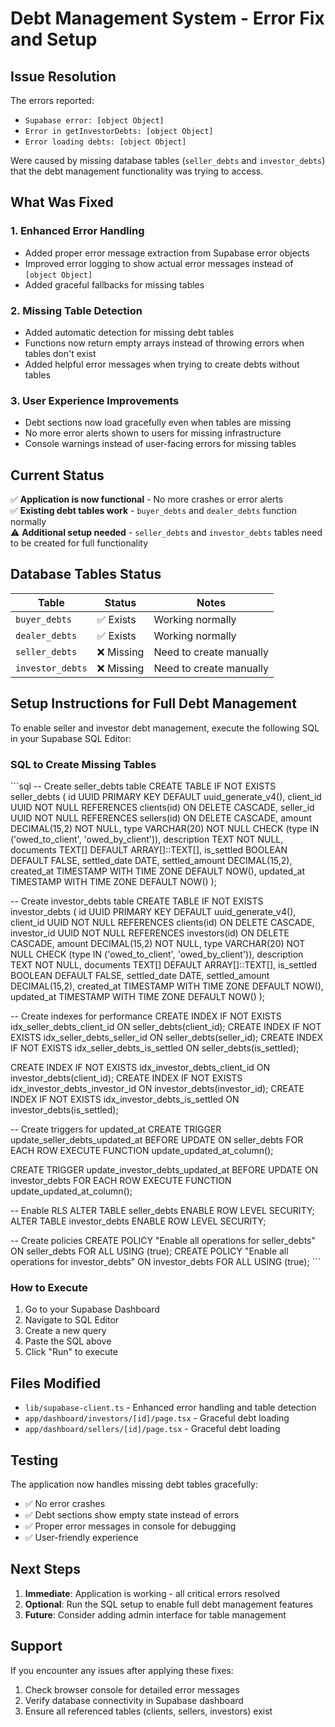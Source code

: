 # Debt Management System - Error Fix and Setup

## Issue Resolution

The errors reported:
- `Supabase error: [object Object]`
- `Error in getInvestorDebts: [object Object]`
- `Error loading debts: [object Object]`

Were caused by missing database tables (`seller_debts` and `investor_debts`) that the debt management functionality was trying to access.

## What Was Fixed

### 1. Enhanced Error Handling
- Added proper error message extraction from Supabase error objects
- Improved error logging to show actual error messages instead of `[object Object]`
- Added graceful fallbacks for missing tables

### 2. Missing Table Detection
- Added automatic detection for missing debt tables
- Functions now return empty arrays instead of throwing errors when tables don't exist
- Added helpful error messages when trying to create debts without tables

### 3. User Experience Improvements
- Debt sections now load gracefully even when tables are missing
- No more error alerts shown to users for missing infrastructure
- Console warnings instead of user-facing errors for missing tables

## Current Status

✅ **Application is now functional** - No more crashes or error alerts  
✅ **Existing debt tables work** - `buyer_debts` and `dealer_debts` function normally  
⚠️ **Additional setup needed** - `seller_debts` and `investor_debts` tables need to be created for full functionality

## Database Tables Status

| Table | Status | Notes |
|-------|--------|-------|
| `buyer_debts` | ✅ Exists | Working normally |
| `dealer_debts` | ✅ Exists | Working normally |
| `seller_debts` | ❌ Missing | Need to create manually |
| `investor_debts` | ❌ Missing | Need to create manually |

## Setup Instructions for Full Debt Management

To enable seller and investor debt management, execute the following SQL in your Supabase SQL Editor:

### SQL to Create Missing Tables

\`\`\`sql
-- Create seller_debts table
CREATE TABLE IF NOT EXISTS seller_debts (
    id UUID PRIMARY KEY DEFAULT uuid_generate_v4(),
    client_id UUID NOT NULL REFERENCES clients(id) ON DELETE CASCADE,
    seller_id UUID NOT NULL REFERENCES sellers(id) ON DELETE CASCADE,
    amount DECIMAL(15,2) NOT NULL,
    type VARCHAR(20) NOT NULL CHECK (type IN ('owed_to_client', 'owed_by_client')),
    description TEXT NOT NULL,
    documents TEXT[] DEFAULT ARRAY[]::TEXT[],
    is_settled BOOLEAN DEFAULT FALSE,
    settled_date DATE,
    settled_amount DECIMAL(15,2),
    created_at TIMESTAMP WITH TIME ZONE DEFAULT NOW(),
    updated_at TIMESTAMP WITH TIME ZONE DEFAULT NOW()
);

-- Create investor_debts table
CREATE TABLE IF NOT EXISTS investor_debts (
    id UUID PRIMARY KEY DEFAULT uuid_generate_v4(),
    client_id UUID NOT NULL REFERENCES clients(id) ON DELETE CASCADE,
    investor_id UUID NOT NULL REFERENCES investors(id) ON DELETE CASCADE,
    amount DECIMAL(15,2) NOT NULL,
    type VARCHAR(20) NOT NULL CHECK (type IN ('owed_to_client', 'owed_by_client')),
    description TEXT NOT NULL,
    documents TEXT[] DEFAULT ARRAY[]::TEXT[],
    is_settled BOOLEAN DEFAULT FALSE,
    settled_date DATE,
    settled_amount DECIMAL(15,2),
    created_at TIMESTAMP WITH TIME ZONE DEFAULT NOW(),
    updated_at TIMESTAMP WITH TIME ZONE DEFAULT NOW()
);

-- Create indexes for performance
CREATE INDEX IF NOT EXISTS idx_seller_debts_client_id ON seller_debts(client_id);
CREATE INDEX IF NOT EXISTS idx_seller_debts_seller_id ON seller_debts(seller_id);
CREATE INDEX IF NOT EXISTS idx_seller_debts_is_settled ON seller_debts(is_settled);

CREATE INDEX IF NOT EXISTS idx_investor_debts_client_id ON investor_debts(client_id);
CREATE INDEX IF NOT EXISTS idx_investor_debts_investor_id ON investor_debts(investor_id);
CREATE INDEX IF NOT EXISTS idx_investor_debts_is_settled ON investor_debts(is_settled);

-- Create triggers for updated_at
CREATE TRIGGER update_seller_debts_updated_at 
    BEFORE UPDATE ON seller_debts 
    FOR EACH ROW 
    EXECUTE FUNCTION update_updated_at_column();

CREATE TRIGGER update_investor_debts_updated_at 
    BEFORE UPDATE ON investor_debts 
    FOR EACH ROW 
    EXECUTE FUNCTION update_updated_at_column();

-- Enable RLS
ALTER TABLE seller_debts ENABLE ROW LEVEL SECURITY;
ALTER TABLE investor_debts ENABLE ROW LEVEL SECURITY;

-- Create policies
CREATE POLICY "Enable all operations for seller_debts" ON seller_debts FOR ALL USING (true);
CREATE POLICY "Enable all operations for investor_debts" ON investor_debts FOR ALL USING (true);
\`\`\`

### How to Execute

1. Go to your Supabase Dashboard
2. Navigate to SQL Editor
3. Create a new query
4. Paste the SQL above
5. Click "Run" to execute

## Files Modified

- `lib/supabase-client.ts` - Enhanced error handling and table detection
- `app/dashboard/investors/[id]/page.tsx` - Graceful debt loading
- `app/dashboard/sellers/[id]/page.tsx` - Graceful debt loading

## Testing

The application now handles missing debt tables gracefully:
- ✅ No error crashes
- ✅ Debt sections show empty state instead of errors  
- ✅ Proper error messages in console for debugging
- ✅ User-friendly experience

## Next Steps

1. **Immediate**: Application is working - all critical errors resolved
2. **Optional**: Run the SQL setup to enable full debt management features
3. **Future**: Consider adding admin interface for table management

## Support

If you encounter any issues after applying these fixes:
1. Check browser console for detailed error messages
2. Verify database connectivity in Supabase dashboard
3. Ensure all referenced tables (clients, sellers, investors) exist
